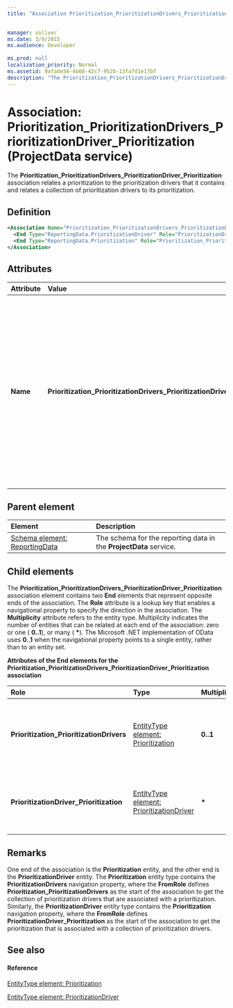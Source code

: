 ```yaml
---
title: "Association Prioritization_PrioritizationDrivers_PrioritizationDriver_Prioritization (ProjectData service)"

 
manager: soliver
ms.date: 3/9/2015
ms.audience: Developer
 
ms.prod: null
localization_priority: Normal
ms.assetid: 9afade56-4b68-42c7-952b-13fa7d1e17bf
description: "The Prioritization_PrioritizationDrivers_PrioritizationDriver_Prioritization association relates a prioritization to the prioritization drivers that it contains and relates a collection of prioritization drivers to its prioritization."
---
```


# Association: Prioritization_PrioritizationDrivers_PrioritizationDriver_Prioritization (ProjectData service)

The **Prioritization_PrioritizationDrivers_PrioritizationDriver_Prioritization** association relates a prioritization to the prioritization drivers that it contains and relates a collection of prioritization drivers to its prioritization. 
  
## Definition

```XML
<Association Name="Prioritization_PrioritizationDrivers_PrioritizationDriver_Prioritization">
  <End Type="ReportingData.PrioritizationDriver" Role="PrioritizationDriver_Prioritization" Multiplicity="*" />
  <End Type="ReportingData.Prioritization" Role="Prioritization_PrioritizationDrivers" Multiplicity="0..1" />
</Association>
```

## Attributes

|**Attribute**|**Value**|**Description**|
|:-----|:-----|:-----|
|**Name** <br/> |**Prioritization_PrioritizationDrivers_PrioritizationDriver_Prioritization** <br/> |Identifies the entity types and the navigation properties that form the two-way association for prioritizations and prioritization drivers. In the first half of the name, **Prioritization** is the entity type and **PrioritizationDrivers** is the navigation property. In the second half of the name, **PrioritizationDriver** is the entity type and **Prioritization** is the navigation property.  <br/> |
   
## Parent element

|**Element**|**Description**|
|:-----|:-----|
|[Schema element: ReportingData](schema-reportingdata-projectdata-service.md) <br/> |The schema for the reporting data in the **ProjectData** service.  <br/> |
   
## Child elements

The **Prioritization_PrioritizationDrivers_PrioritizationDriver_Prioritization** association element contains two **End** elements that represent opposite ends of the association. The **Role** attribute is a lookup key that enables a navigational property to specify the direction in the association. The **Multiplicity** attribute refers to the entity type. Multiplicity indicates the number of entities that can be related at each end of the association: zero or one ( **0..1**), or many ( **\***). The Microsoft .NET implementation of OData uses **0..1** when the navigational property points to a single entity, rather than to an entity set. 
  
**Attributes of the End elements for the Prioritization_PrioritizationDrivers_PrioritizationDriver_Prioritization association**

|**Role**|**Type**|**Multiplicity**|**Description**|
|:-----|:-----|:-----|:-----|
|**Prioritization_PrioritizationDrivers** <br/> |[EntityType element: Prioritization](entitytype-prioritization-projectdata-service.md) <br/> |**0..1** <br/> |There is one prioritization entity that corresponds to a collection of prioritization drivers.  <br/> |
|**PrioritizationDriver_Prioritization** <br/> |[EntityType element: PrioritizationDriver](entitytype-prioritizationdriver-projectdata-service.md) <br/> |**\*** <br/> |There can be many prioritization drivers that correspond with a prioritization.  <br/> |
   
## Remarks

One end of the association is the **Prioritization** entity, and the other end is the **PrioritizationDriver** entity. The **Prioritization** entity type contains the **PrioritizationDrivers** navigation property, where the **FromRole** defines **Prioritization_PrioritizationDrivers** as the start of the association to get the collection of prioritization drivers that are associated with a prioritization. Similarly, the **PrioritizationDriver** entity type contains the **Prioritization** navigation property, where the **FromRole** defines **PrioritizationDriver_Prioritization** as the start of the association to get the prioritization that is associated with a collection of prioritization drivers. 
  
## See also

#### Reference

[EntityType element: Prioritization](entitytype-prioritization-projectdata-service.md)
  
[EntityType element: PrioritizationDriver](entitytype-prioritizationdriver-projectdata-service.md)


